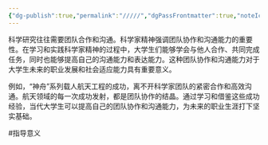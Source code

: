 ```yaml
---
{"dg-publish":true,"permalink":"/////","dgPassFrontmatter":true,"noteIcon":"","created":"2024-06-12T14:09:25.994+08:00","updated":"2024-06-14T22:41:39.985+08:00"}
---
```


科学研究往往需要团队合作和沟通。科学家精神强调团队协作和沟通能力的重要性。在学习和实践科学家精神的过程中，大学生们能够学会与他人合作、共同完成任务，同时也能够提高自己的沟通能力和表达能力。这种团队协作和沟通能力对于大学生未来的职业发展和社会适应能力具有重要意义。

例如，“神舟”系列载人航天工程的成功，离不开科学家团队的紧密合作和高效沟通。航天领域的每一次成功发射，都是团队协作的结晶。通过学习和借鉴这些成功经验，当代大学生可以提高自己的团队协作和沟通能力，为未来的职业生涯打下坚实基础。

#指导意义